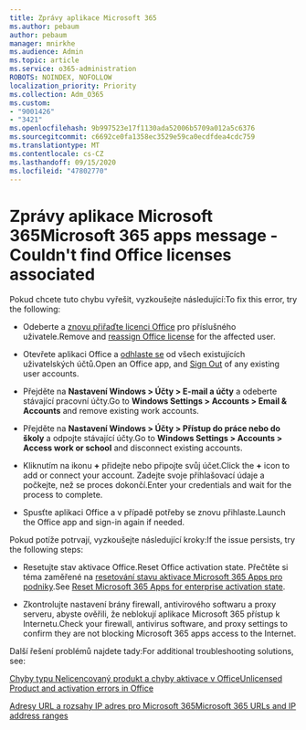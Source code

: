 ```yaml
---
title: Zprávy aplikace Microsoft 365
ms.author: pebaum
author: pebaum
manager: mnirkhe
ms.audience: Admin
ms.topic: article
ms.service: o365-administration
ROBOTS: NOINDEX, NOFOLLOW
localization_priority: Priority
ms.collection: Adm_O365
ms.custom:
- "9001426"
- "3421"
ms.openlocfilehash: 9b997523e17f1130ada52006b5709a012a5c6376
ms.sourcegitcommit: c6692ce0fa1358ec3529e59ca0ecdfdea4cdc759
ms.translationtype: MT
ms.contentlocale: cs-CZ
ms.lasthandoff: 09/15/2020
ms.locfileid: "47802770"
---
```

# <a name="microsoft-365-apps-message---couldnt-find-office-licenses-associated"></a><span data-ttu-id="c4522-102">Zprávy aplikace Microsoft 365</span><span class="sxs-lookup"><span data-stu-id="c4522-102">Microsoft 365 apps message - Couldn't find Office licenses associated</span></span>

<span data-ttu-id="c4522-103">Pokud chcete tuto chybu vyřešit, vyzkoušejte následující:</span><span class="sxs-lookup"><span data-stu-id="c4522-103">To fix this error, try the following:</span></span>

- <span data-ttu-id="c4522-104">Odeberte a [znovu přiřaďte licenci Office](https://docs.microsoft.com/microsoft-365/admin/manage/assign-licenses-to-users) pro příslušného uživatele.</span><span class="sxs-lookup"><span data-stu-id="c4522-104">Remove and [reassign Office license](https://docs.microsoft.com/microsoft-365/admin/manage/assign-licenses-to-users) for the affected user.</span></span>

- <span data-ttu-id="c4522-105">Otevřete aplikaci Office a [odhlaste se](https://support.office.com/article/sign-out-of-office-5a20dc11-47e9-4b6f-945d-478cb6d92071) od všech existujících uživatelských účtů.</span><span class="sxs-lookup"><span data-stu-id="c4522-105">Open an Office app, and [Sign Out](https://support.office.com/article/sign-out-of-office-5a20dc11-47e9-4b6f-945d-478cb6d92071) of any existing user accounts.</span></span>

- <span data-ttu-id="c4522-106">Přejděte na **Nastavení Windows > Účty > E-mail a účty** a odeberte stávající pracovní účty.</span><span class="sxs-lookup"><span data-stu-id="c4522-106">Go to **Windows Settings > Accounts > Email & Accounts** and remove existing work accounts.</span></span>

- <span data-ttu-id="c4522-107">Přejděte na **Nastavení Windows > Účty > Přístup do práce nebo do školy** a odpojte stávající účty.</span><span class="sxs-lookup"><span data-stu-id="c4522-107">Go to **Windows Settings > Accounts > Access work or school** and disconnect existing accounts.</span></span>

- <span data-ttu-id="c4522-108">Kliknutím na ikonu **+** přidejte nebo připojte svůj účet.</span><span class="sxs-lookup"><span data-stu-id="c4522-108">Click the **+** icon to add or connect your account.</span></span> <span data-ttu-id="c4522-109">Zadejte svoje přihlašovací údaje a počkejte, než se proces dokončí.</span><span class="sxs-lookup"><span data-stu-id="c4522-109">Enter your credentials and wait for the process to complete.</span></span>

- <span data-ttu-id="c4522-110">Spusťte aplikaci Office a v případě potřeby se znovu přihlaste.</span><span class="sxs-lookup"><span data-stu-id="c4522-110">Launch the Office app and sign-in again if needed.</span></span>

<span data-ttu-id="c4522-111">Pokud potíže potrvají, vyzkoušejte následující kroky:</span><span class="sxs-lookup"><span data-stu-id="c4522-111">If the issue persists, try the following steps:</span></span>

- <span data-ttu-id="c4522-112">Resetujte stav aktivace Office.</span><span class="sxs-lookup"><span data-stu-id="c4522-112">Reset Office activation state.</span></span> <span data-ttu-id="c4522-113">Přečtěte si téma zaměřené na [resetování stavu aktivace Microsoft 365 Apps pro podniky](https://docs.microsoft.com/office365/troubleshoot/activation/reset-office-365-proplus-activation-state).</span><span class="sxs-lookup"><span data-stu-id="c4522-113">See [Reset Microsoft 365 Apps for enterprise activation state](https://docs.microsoft.com/office365/troubleshoot/activation/reset-office-365-proplus-activation-state).</span></span>

- <span data-ttu-id="c4522-114">Zkontrolujte nastavení brány firewall, antivirového softwaru a proxy serveru, abyste ověřili, že neblokují aplikace Microsoft 365 přístup k Internetu.</span><span class="sxs-lookup"><span data-stu-id="c4522-114">Check your firewall, antivirus software, and proxy settings to confirm they are not blocking Microsoft 365 apps access to the Internet.</span></span> 

<span data-ttu-id="c4522-115">Další řešení problémů najdete tady:</span><span class="sxs-lookup"><span data-stu-id="c4522-115">For additional troubleshooting solutions, see:</span></span>

[<span data-ttu-id="c4522-116">Chyby typu Nelicencovaný produkt a chyby aktivace v Office</span><span class="sxs-lookup"><span data-stu-id="c4522-116">Unlicensed Product and activation errors in Office</span></span>](https://support.office.com/Article/0d23d3c0-c19c-4b2f-9845-5344fedc4380?wt.mc_id=Alchemy_ClientDIA)

[<span data-ttu-id="c4522-117">Adresy URL a rozsahy IP adres pro Microsoft 365</span><span class="sxs-lookup"><span data-stu-id="c4522-117">Microsoft 365 URLs and IP address ranges</span></span>](https://docs.microsoft.com/office365/enterprise/urls-and-ip-address-ranges)
